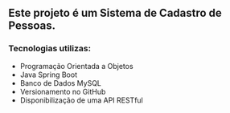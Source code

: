 ## Este projeto é um Sistema de Cadastro de Pessoas.
### Tecnologias utilizas:
- Programação Orientada a Objetos
- Java Spring Boot
- Banco de Dados MySQL
- Versionamento no GitHub
- Disponibilização de uma API RESTful
